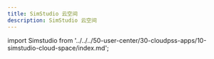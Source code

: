 ```yaml
---
title: SimStudio 云空间
description: SimStudio 云空间
---
```


import Simstudio from '../../../50-user-center/30-cloudpss-apps/10-simstudio-cloud-space/index.md';

<Simstudio />
